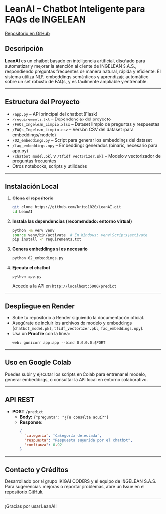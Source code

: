 
# LeanAI – Chatbot Inteligente para FAQs de INGELEAN

[Repositorio en GitHub](https://github.com/krito1020/LeanAI.git)

## Descripción

**LeanAI** es un chatbot basado en inteligencia artificial, diseñado para automatizar y mejorar la atención al cliente de INGELEAN S.A.S., respondiendo preguntas frecuentes de manera natural, rápida y eficiente. El sistema utiliza NLP, embeddings semánticos y aprendizaje automático sobre un set robusto de FAQs, y es fácilmente ampliable y entrenable.

---

## Estructura del Proyecto

- `/app.py` – API principal del chatbot (Flask)
- `/requirements.txt` – Dependencias del proyecto
- `/FAQs_Ingelean_Limpio.xlsx` – Dataset limpio de preguntas y respuestas
- `/FAQs_Ingelean_Limpio.csv` – Versión CSV del dataset (para embeddings/modelo)
- `/02_embeddings.py` – Script para generar los embeddings del dataset
- `/faq_embeddings.npy` – Embeddings generados (binario, necesario para app.py)
- `/chatbot_model.pkl` y `/tfidf_vectorizer.pkl` – Modelo y vectorizador de preguntas frecuentes
- Otros notebooks, scripts y utilidades

---

## Instalación Local

1. **Clona el repositorio**
   ```bash
   git clone https://github.com/krito1020/LeanAI.git
   cd LeanAI
   ```

2. **Instala las dependencias (recomendado: entorno virtual)**
   ```bash
   python -m venv venv
   source venv/bin/activate  # En Windows: venv\Scripts\activate
   pip install -r requirements.txt
   ```

3. **Genera embeddings si es necesario**
   ```bash
   python 02_embeddings.py
   ```

4. **Ejecuta el chatbot**
   ```bash
   python app.py
   ```
   Accede a la API en `http://localhost:5000/predict`

---

## Despliegue en Render

- Sube tu repositorio a Render siguiendo la documentación oficial.
- Asegúrate de incluir los archivos de modelo y embeddings (`chatbot_model.pkl`, `tfidf_vectorizer.pkl`, `faq_embeddings.npy`).
- Usa un **Procfile** con la línea:
  ```
  web: gunicorn app:app --bind 0.0.0.0:$PORT
  ```

---

## Uso en Google Colab

Puedes subir y ejecutar los scripts en Colab para entrenar el modelo, generar embeddings, o consultar la API local en entorno colaborativo.

---

## API REST

- **POST** `/predict`
  - **Body:** `{"pregunta": "¿Tu consulta aquí?"}`
  - **Response:**  
    ```json
    {
      "categoria": "Categoría detectada",
      "respuesta": "Respuesta sugerida por el chatbot",
      "confianza": 0.92
    }
    ```

---

## Contacto y Créditos

Desarrollado por el grupo IKIGAI CODERS y el equipo de INGELEAN S.A.S.  
Para sugerencias, mejoras o reportar problemas, abre un Issue en el [repositorio GitHub](https://github.com/krito1020/LeanAI.git).

---

¡Gracias por usar LeanAI!
